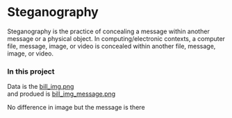 # Steganography
Steganography is the practice of concealing a message within another message or a physical object.
 In computing/electronic contexts, a computer file, message, image, or video is concealed within another file, message, image, or video.<br>
### In this project

Data is the <a href="https://github.com/RishavMishraRM/Steganography/blob/main/bill_img.png">bill_img.png</a> <br>
and produed is <a href="https://github.com/RishavMishraRM/Steganography/blob/main/bill_img_message.png">bill_img_message.png</a> <br>

No difference in image but the message is there
